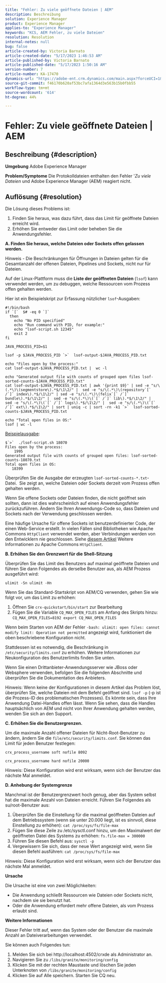 ```yaml
---
title: "Fehler: Zu viele geöffnete Dateien | AEM"
description: Beschreibung
solution: Experience Manager
product: Experience Manager
applies-to: "Experience Manager"
keywords: "KCS, AEM Fehler, zu viele Dateien"
resolution: Resolution
internal-notes: null
bug: false
article-created-by: Victoria Barnato
article-created-date: "5/17/2023 1:46:53 AM"
article-published-by: Victoria Barnato
article-published-date: "5/17/2023 1:50:16 AM"
version-number: 7
article-number: KA-17470
dynamics-url: "https://adobe-ent.crm.dynamics.com/main.aspx?forceUCI=1&pagetype=entityrecord&etn=knowledgearticle&id=286f81b1-54f4-ed11-8848-6045bd006ce9"
source-git-commit: f46170b620af53bc7afa1364d3e563b15b0fbb55
workflow-type: tm+mt
source-wordcount: '614'
ht-degree: 44%

---
```


# Fehler: Zu viele geöffnete Dateien | AEM

## Beschreibung {#description}

<b>Umgebung</b>
Adobe Experience Manager


<b>Problem/Symptome</b>
Die Protokolldateien enthalten den Fehler &#39;*Zu viele Dateien* und Adobe Experience Manager (AEM) reagiert nicht.




## Auflösung {#resolution}


Die Lösung dieses Problems ist:

1. Finden Sie heraus, was dazu führt, dass das Limit für geöffnete Dateien erreicht wird.
2. Erhöhen Sie entweder das Limit oder beheben Sie die Anwendungsfehler.


<b>A. Finden Sie heraus, welche Dateien oder Sockets offen gelassen werden.</b>

Hinweis - Die Beschränkungen für Öffnungen in Dateien gelten für die Gesamtanzahl der offenen Dateien, Pipelines und Sockets, nicht nur für Dateien.

Auf der Linux-Plattform muss die <b>Liste der geöffneten Dateien</b> (`lsof`) kann verwendet werden, um zu debuggen, welche Ressourcen vom Prozess offen gehalten werden.

Hier ist ein Beispielskript zur Erfassung nützlicher `lsof`-Ausgaben:


```
#!/bin/bash
if `[`  $# -eq 0 `]` 
  then
    echo "No PID specified"
    echo "Run command with PID, for example:"
    echo "lsof-script.sh 12345"
    exit 2
fi
 
JAVA_PROCESS_PID=$1
 
lsof -p $JAVA_PROCESS_PID `>`  lsof-output-$JAVA_PROCESS_PID.txt
 
echo "Files open by the process:"
cat lsof-output-$JAVA_PROCESS_PID.txt |  wc -l
 
echo "Generated output file with counts of grouped open files lsof-sorted-counts-$JAVA_PROCESS_PID.txt"
cat lsof-output-$JAVA_PROCESS_PID.txt | awk '{print $9}' | sed -e "s/\(.*\)\(segmentstore\).*$/\1\2/" |  sed -e "s/\(.*\)\(repository`[` /`]` index\).*$/\1\2/" | sed -e "s/\(.*\)\(felix`[` /`]` bundle\).*$/\1\2/" |  sed -e "s/\(.*\)\(`[` /`]` lib\).*$/\1\2/" |  sed -e "s/\(.*\)\(`[` /`]` logs\).*$/\1\2/" |  sed -e "s/\(.*\)\(`[` /`]` ext\).*$/\1\2/" | sort | uniq -c | sort -rn -k1 `>`  lsof-sorted-counts-$JAVA_PROCESS_PID.txt
 
echo "Total open files in OS:"
lsof | wc -l
```


<u>Beispielausgabe</u>:


```
$`>`  ./lsof-script.sh 18070
Files open by the process:
    1995
Generated output file with counts of grouped open files: lsof-sorted-counts-18070.txt
Total open files in OS:
   18399
```


Überprüfen Sie die Ausgabe der erzeugten `lsof-sorted-counts-*.txt`-Datei.  Sie zeigt an, welche Dateien oder Sockets derzeit vom Prozess offen gehalten werden.

Wenn Sie offene Sockets oder Dateien finden, die nicht geöffnet sein sollten, dann ist dies wahrscheinlich auf einen Anwendungsfehler zurückzuführen. Ändern Sie Ihren Anwendungs-Code so, dass Dateien und Sockets nach der Verwendung geschlossen werden.

Eine häufige Ursache für offene Sockets ist benutzerdefinierter Code, der einen Web-Service erstellt. In vielen Fällen sind Bibliotheken wie Apache Commons `HttpClient` verwendet werden, aber Verbindungen werden von den Entwicklern nie geschlossen. Siehe [diesem Artikel](https://stackoverflow.com/questions/43454514/proper-usage-of-apache-httpclient-and-when-to-close-it) Weitere Informationen zu Apache Commons `HttpClient`.

<b>B. Erhöhen Sie den Grenzwert für die Shell-Sitzung</b>

Überprüfen Sie das Limit des Benutzers auf maximal geöffnete Dateien und führen Sie dann Folgendes als derselbe Benutzer aus, als AEM Prozess ausgeführt wird:

`ulimit -Sn ulimit -Hn`

Wenn Sie das Standard-Startskript von AEM/CQ verwenden, gehen Sie wie folgt vor, um das Limit zu erhöhen:

1. Öffnen Sie `crx-quickstart/bin/start` zur Bearbeitung
2. Fügen Sie die Variable `CQ_MAX_OPEN_FILES` am Anfang des Skripts hinzu:    `CQ_MAX_OPEN_FILES=8192 export CQ_MAX_OPEN_FILES`


Wenn beim Starten von AEM der Fehler `-bash: ulimit: open files: cannot modify limit: Operation not permitted` angezeigt wird, funktioniert die oben beschriebene Konfiguration nicht.

Stattdessen ist es notwendig, die Beschränkung in `/etc/security/limits.conf` zu erhöhen. Weitere Informationen zur Neukonfiguration des Benutzerlimits finden Sie unten.

Wenn Sie einen Drittanbieter-Anwendungsserver wie JBoss oder Websphere verwenden, befolgen Sie die folgenden Abschnitte und überprüfen Sie die Dokumentation des Anbieters.

Hinweis: Wenn keine der Konfigurationen in diesem Artikel das Problem löst, überprüfen Sie, welche Dateien mit dem Befehl geöffnet sind. `lsof -p` (-p ist die Prozess-ID des problematischen Prozesses). Es könnte sein, dass Ihre Anwendung Datei-Handles offen lässt. Wenn Sie sehen, dass die Handles hauptsächlich von AEM und nicht von Ihrer Anwendung gehalten werden, wenden Sie sich an den Support.

<b>C. Erhöhen Sie die Benutzergrenzen.</b>

Um die maximale Anzahl offener Dateien für Nicht-Root-Benutzer zu ändern, ändern Sie die `file/etc/security/limits.conf`. Sie können das Limit für jeden Benutzer festlegen:

`crx_process_username soft nofile 8092`

`crx_process_username hard nofile 20000`

Hinweis: Diese Konfiguration wird erst wirksam, wenn sich der Benutzer das nächste Mal anmeldet.

<b>D. Anhebung der Systemgrenze</b>

Manchmal ist der Benutzergrenzwert hoch genug, aber das System selbst hat die maximale Anzahl von Dateien erreicht. Führen Sie Folgendes als su/root-Benutzer aus:

1. Überprüfen Sie die Einstellung für die maximal geöffneten Dateien auf dem Betriebssystem (wenn sie unter 20.000 liegt, ist es sinnvoll, diese Einstellung zu erhöhen): 
   `cat /proc/sys/fs/file-max`
2. Fügen Sie diese Zeile zu /etc/sysctl.conf hinzu, um den Maximalwert der geöffneten Datei des Systems zu erhöhen:
   `fs.file-max = 300000`
3. Führen Sie diesen Befehl aus:
   `sysctl -p`
4. Vergewissern Sie sich, dass der neue Wert angezeigt wird, wenn Sie diesen Befehl ausführen:
   `cat /proc/sys/fs/file-max`


Hinweis: Diese Konfiguration wird erst wirksam, wenn sich der Benutzer das nächste Mal anmeldet.

<b>Ursache</b>

Die Ursache ist eine von zwei Möglichkeiten:

- Die Anwendung schließt Ressourcen wie Dateien oder Sockets nicht, nachdem sie sie benutzt hat.
- Oder die Anwendung erfordert mehr offene Dateien, als vom Prozess erlaubt sind.


<b>Weitere Informationen</b>

Dieser Fehler tritt auf, wenn das System oder der Benutzer die maximale Anzahl an Dateiverarbeitungen verwendet.

Sie können auch Folgendes tun:

1. Melden Sie sich bei http://localhost:4502/crxde als Administrator an.
2. Navigieren Sie zu `/libs/granite/monitoring/config`
3. Klicken Sie mit der rechten Maustaste und löschen Sie jeden Unterknoten von `/libs/granite/monitoring/config`
4. Klicken Sie auf Alle speichern. Starten Sie CQ neu.

